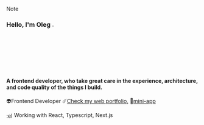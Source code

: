 > [!NOTE]
> ### Hello, I'm Oleg <img src="https://media.giphy.com/media/hvRJCLFzcasrR4ia7z/giphy.gif" width="3%">
> #### A frontend developer, who take great care in the experience, architecture, and code quality of the things I build.
> 
> 👽Frontend Developer
> ☄️[Check my web portfolio,](https://lega-portfolio.vercel.app/)
> 📱[mini-app](https://t.me/Legab_bot)
> 
> <img align="absmiddle" alt=":electron:" class="emoji" src="https://github.githubassets.com/assets/electron-fef70acde3b4.png" width="16" height="16"> Working with React, Typescript, Next.js
